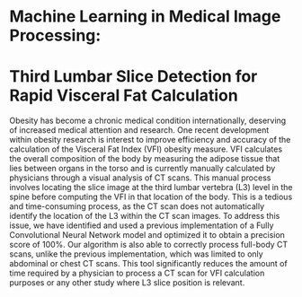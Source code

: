 # Machine Learning in Medical Image Processing:
# Third Lumbar Slice Detection for Rapid Visceral Fat Calculation

Obesity has become a chronic medical condition internationally, deserving of increased medical attention and research. One recent development within obesity research is interest to improve efficiency and accuracy of the calculation of the Visceral Fat Index (VFI) obesity measure. VFI calculates the overall composition of the body by measuring the adipose tissue that lies between organs in the torso and is currently manually calculated by physicians through a visual analysis of CT scans. This manual process involves locating the slice image at the third lumbar vertebra (L3) level in the spine before computing the VFI in that location of the body. This is a tedious and time-consuming process, as the CT scan does not automatically identify the location of the L3 within the CT scan images. To address this issue, we have identified and used a previous implementation of a Fully Convolutional Neural Network model and optimized it to obtain a precision score of 100%. Our algorithm is also able to correctly process full-body CT scans, unlike the previous implementation, which was limited to only abdominal or chest CT scans. This tool significantly reduces the amount of time required by a physician to process a CT scan for VFI calculation purposes or any other study where L3 slice position is relevant.


